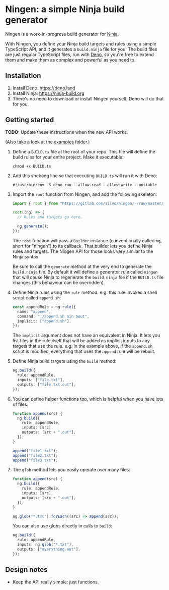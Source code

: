 # Ningen: a simple Ninja build generator

Ningen is a work-in-progress build generator for
[Ninja](https://ninja-build.org).

With Ningen, you define your Ninja build targets and rules using a simple
TypeScript API, and it generates a `build.ninja` file for you. The build files
are just regular TypeScript files, run with [Deno](https://deno.land), so you're
free to extend them and make them as complex and powerful as you need to.

## Installation

1. Install Deno: https://deno.land
2. Install Ninja: https://ninja-build.org
3. There's no need to download or install Ningen yourself, Deno will do that for
   you.

## Getting started

**TODO:** Update these instructions when the new API works.

(Also take a look at the [examples](examples/) folder.)

1. Define a `BUILD.ts` file at the root of your repo. This file will define the
   build rules for your entire project. Make it executable:

   ```
   chmod +x BUILD.ts
   ```

2. Add this shebang line so that executing `BUILD.ts` will run it with Deno:

   ```
   #!/usr/bin/env -S deno run --allow-read --allow-write --unstable
   ```

3. Import the `root` function from Ningen, and add the following skeleton:

   ```typescript
   import { root } from "https://gitlab.com/silvo/ningen/-/raw/master/mod.ts";

   root((ng) => {
     // Rules and targets go here.

     ng.generate();
   });
   ```

   The `root` function will pass a `Builder` instance (conventionally called
   `ng`, short for "ningen") to its callback. That builder lets you define Ninja
   rules and targets. The Ningen API for those looks very similar to the Ninja
   syntax.

   Be sure to call the `generate` method at the very end to generate the
   `build.ninja` file. By default it will define a generator rule called
   `ningen` that will cause Ninja to regenerate the `build.ninja` file if the
   `BUILD.ts` file changes (this behaviour can be overridden).

4. Define Ninja rules using the `rule` method. e.g. this rule invokes a shell
   script called `append.sh`:

   ```typescript
   const appendRule = ng.rule({
     name: "append",
     command: "./append.sh $in $out",
     implicit: ["append.sh"],
   });
   ```

   The `implicit` argument does not have an equivalent in Ninja. It lets you
   list files in the rule itself that will be added as implicit inputs to any
   targets that use the rule. e.g. in the example above, if the `append.sh`
   script is modified, everything that uses the `append` rule will be rebuilt.

5. Define Ninja build targets using the `build` method:

   ```typescript
   ng.build({
     rule: appendRule,
     inputs: ["file.txt"],
     outputs: ["file.txt.out"],
   });
   ```

6. You can define helper functions too, which is helpful when you have lots of
   files:

   ```typescript
   function append(src) {
     ng.build({
       rule: appendRule,
       inputs: [src],
       outputs: [src + ".out"],
     });
   }

   append("file1.txt");
   append("file2.txt");
   append("file3.txt");
   ```

7. The `glob` method lets you easily operate over many files:

   ```typescript
   function append(src) {
     ng.build({
       rule: appendRule,
       inputs: [src],
       outputs: [src + ".out"],
     });
   }

   ng.glob("*.txt").forEach((src) => append(src));
   ```

   You can also use globs directly in calls to `build`:

   ```typescript
   ng.build({
     rule: appendRule,
     inputs: ng.glob("*.txt"),
     outputs: ["everything.out"],
   });
   ```


## Design notes

* Keep the API really simple: just functions.
